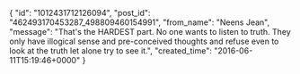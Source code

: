  {
   "id": "1012431712126094",
   "post_id": "462493170453287_498809460154991",
   "from_name": "Neens Jean",
   "message": "That's the HARDEST part.  No one wants to listen to truth.  They only have illogical sense and pre-conceived thoughts and refuse even to look at the truth let alone try to see it.",
   "created_time": "2016-06-11T15:19:46+0000"
 }
